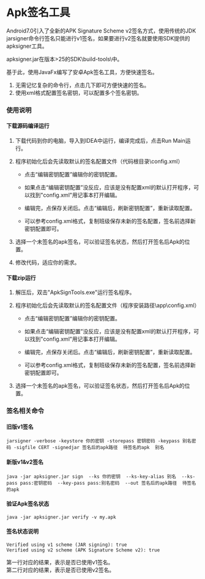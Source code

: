 # Apk签名工具

Android7.0引入了全新的APK Signature Scheme v2签名方式，使用传统的JDK jarsigner命令行签名只能进行v1签名，如果要进行v2签名就要使用SDK提供的apksigner工具。  

apksigner.jar在版本>25的SDK\build-tools\中。  
 
基于此，使用JavaFx编写了安卓Apk签名工具，方便快速签名。

 1. 无需记忆复杂的命令行，点击几下即可方便快速的签名。
 2. 使用xml格式配置签名密钥，可以配置多个签名密钥。

 
### 使用说明

#### 下载源码编译运行

1. 下载代码到你的电脑，导入到IDEA中运行，编译完成后，点击Run Main运行。
 
2. 程序初始化后会先读取默认的签名配置文件（代码根目录\config.xml）
 
   - 点击“编辑密钥配置”编辑你的密钥配置。
 
   - 如果点击“编辑密钥配置”没反应，应该是没有配置xml的默认打开程序，可以找到"config.xml"用记事本打开编辑。
 
   - 编辑完，点保存关闭后。点击“编辑后，刷新密钥配置”，重新读取配置。
   
   - 可以参考config.xml格式，复制班级保存未新的签名配置，签名前选择新密钥配置即可。
   
3. 选择一个未签名的apk签名，可以验证签名状态，然后打开签名后Apk的位置。
  
4. 修改代码，适应你的需求。
 
#### 下载zip运行

1. 解压后，双击"ApkSignTools.exe"运行签名程序。

2. 程序初始化后会先读取默认的签名配置文件（程序安装路径\app\config.xml）

   - 点击“编辑密钥配置”编辑你的密钥配置。
 
   - 如果点击“编辑密钥配置”没反应，应该是没有配置xml的默认打开程序，可以找到"config.xml"用记事本打开编辑。
 
   - 编辑完，点保存关闭后。点击“编辑后，刷新密钥配置”，重新读取配置。
   
   - 可以参考config.xml格式，复制班级保存未新的签名配置，签名前选择新密钥配置即可。
   
3. 选择一个未签名的apk签名，可以验证签名状态，然后打开签名后Apk的位置。


### 签名相关命令

#### 旧版v1签名
```
jarsigner -verbose -keystore 你的密钥 -storepass 密钥密码 -keypass 别名密码 -sigfile CERT -signedjar 签名后的apk路径  待签名的apk  别名
```

#### 新版v1&v2签名
```
java -jar apksigner.jar sign  --ks 你的密钥  --ks-key-alias 别名  --ks-pass pass:密钥密码  --key-pass pass:别名密码  --out 签名后的apk路径  待签名的apk   
```

#### 验证Apk签名状态

``` 
java -jar apksigner.jar verify -v my.apk
```

#### 签名状态说明

``` 
Verified using v1 scheme (JAR signing): true
Verified using v2 scheme (APK Signature Scheme v2): true
```
第一行对应的结果，表示是否已使用v1签名。  
第二行对应的结果，表示是否已使用v2签名。